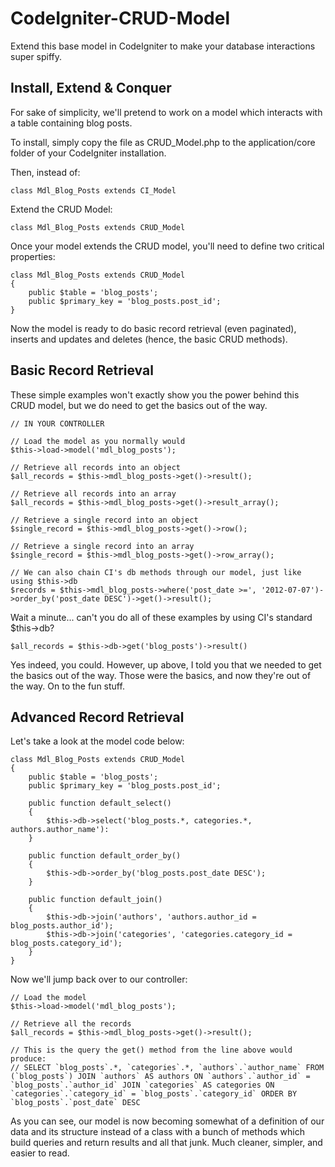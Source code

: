 CodeIgniter-CRUD-Model
======================

Extend this base model in CodeIgniter to make your database interactions super spiffy.

## Install, Extend & Conquer

For sake of simplicity, we'll pretend to work on a model which interacts with a table containing blog posts.

To install, simply copy the file as CRUD_Model.php to the application/core folder of your CodeIgniter installation.

Then, instead of:

	class Mdl_Blog_Posts extends CI_Model

Extend the CRUD Model:

	class Mdl_Blog_Posts extends CRUD_Model

Once your model extends the CRUD model, you'll need to define two critical properties:

	class Mdl_Blog_Posts extends CRUD_Model
	{
		public $table = 'blog_posts';
		public $primary_key = 'blog_posts.post_id';
	}

Now the model is ready to do basic record retrieval (even paginated), inserts and updates and deletes (hence, the basic CRUD methods).

## Basic Record Retrieval

These simple examples won't exactly show you the power behind this CRUD model, but we do need to get the basics out of the way.

	// IN YOUR CONTROLLER

	// Load the model as you normally would
	$this->load->model('mdl_blog_posts');

	// Retrieve all records into an object
	$all_records = $this->mdl_blog_posts->get()->result();

	// Retrieve all records into an array
	$all_records = $this->mdl_blog_posts->get()->result_array();

	// Retrieve a single record into an object
	$single_record = $this->mdl_blog_posts->get()->row();

	// Retrieve a single record into an array
	$single_record = $this->mdl_blog_posts->get()->row_array();

	// We can also chain CI's db methods through our model, just like using $this->db
	$records = $this->mdl_blog_posts->where('post_date >=', '2012-07-07')->order_by('post_date DESC')->get()->result();

Wait a minute... can't you do all of these examples by using CI's standard $this->db?

	$all_records = $this->db->get('blog_posts')->result()

Yes indeed, you could. However, up above, I told you that we needed to get the basics out of the way. Those were the basics, and now they're out of the way. On to the fun stuff.

## Advanced Record Retrieval

Let's take a look at the model code below:

	class Mdl_Blog_Posts extends CRUD_Model
	{
		public $table = 'blog_posts';
		public $primary_key = 'blog_posts.post_id';

		public function default_select()
		{
			$this->db->select('blog_posts.*, categories.*, authors.author_name'):
		}

		public function default_order_by()
		{
			$this->db->order_by('blog_posts.post_date DESC');
		}

		public function default_join()
		{
			$this->db->join('authors', 'authors.author_id = blog_posts.author_id');
			$this->db->join('categories', 'categories.category_id = blog_posts.category_id');
		}
	}

Now we'll jump back over to our controller:

	// Load the model
	$this->load->model('mdl_blog_posts');

	// Retrieve all the records
	$all_records = $this->mdl_blog_posts->get()->result();

	// This is the query the get() method from the line above would produce:
	// SELECT `blog_posts`.*, `categories`.*, `authors`.`author_name` FROM (`blog_posts`) JOIN `authors` AS authors ON `authors`.`author_id` = `blog_posts`.`author_id` JOIN `categories` AS categories ON `categories`.`category_id` = `blog_posts`.`category_id` ORDER BY `blog_posts`.`post_date` DESC

As you can see, our model is now becoming somewhat of a definition of our data and its structure instead of a class with a bunch of methods which build queries and return results and all that junk. Much cleaner, simpler, and easier to read.

